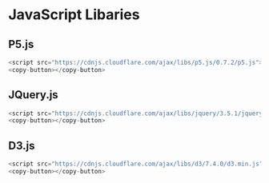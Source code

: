 # JavaScript Libaries
## P5.js

```javascript
<script src="https://cdnjs.cloudflare.com/ajax/libs/p5.js/0.7.2/p5.js"></script>
<copy-button></copy-button>
```
## JQuery.js
```javascript
<script src="https://cdnjs.cloudflare.com/ajax/libs/jquery/3.5.1/jquery.min.js"></script>
<copy-button></copy-button>
```
## D3.js
```javascript
<script src="https://cdnjs.cloudflare.com/ajax/libs/d3/7.4.0/d3.min.js"></script>
<copy-button></copy-button>
```
